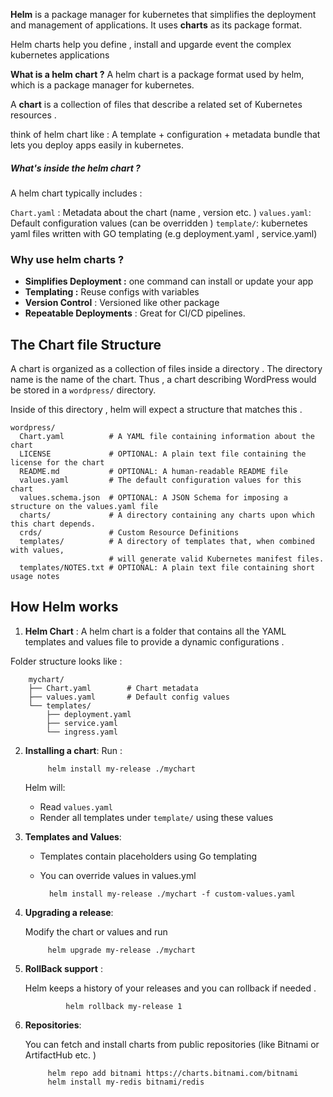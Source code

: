 	
**Helm** is a package manager for kubernetes that simplifies the deployment and management of applications. 
It uses **charts** as its package format. 

Helm charts help you define , install and upgarde event the complex kubernetes applications 


**What is a helm chart ?** 
A helm chart is a package format used by helm, which is a package manager for kubernetes. 

A **chart** is a collection of files that describe a related set of Kubernetes resources . 

think of helm chart like : 
A template + configuration + metadata bundle that lets you deploy apps easily in kubernetes. 


##### What's inside the helm chart  ?

A helm chart typically includes : 

`Chart.yaml` : Metadata about the chart (name , version etc. )
`values.yaml`: Default configuration values (can be overridden )
`template/`: kubernetes yaml files written with GO templating (e.g deployment.yaml , service.yaml)



### Why use helm charts ?

- **Simplifies Deployment :** one command can install or update your app
- **Templating :** Reuse configs with variables 
- **Version Control** : Versioned like other package
- **Repeatable Deployments** : Great for CI/CD pipelines. 



## The Chart file Structure

A chart is organized as a collection of files inside a directory . The directory name is the name of the chart. Thus , a chart describing WordPress would be stored in a `wordpress/` directory. 

Inside of this directory , helm will expect a structure that matches this . 

```text
wordpress/
  Chart.yaml          # A YAML file containing information about the chart
  LICENSE             # OPTIONAL: A plain text file containing the license for the chart
  README.md           # OPTIONAL: A human-readable README file
  values.yaml         # The default configuration values for this chart
  values.schema.json  # OPTIONAL: A JSON Schema for imposing a structure on the values.yaml file
  charts/             # A directory containing any charts upon which this chart depends.
  crds/               # Custom Resource Definitions
  templates/          # A directory of templates that, when combined with values,
                      # will generate valid Kubernetes manifest files.
  templates/NOTES.txt # OPTIONAL: A plain text file containing short usage notes
```


## How Helm works

1. **Helm Chart** : A helm chart is a folder that contains all the YAML templates and values file to provide a dynamic configurations . 

Folder structure looks like : 


		mychart/
		├── Chart.yaml        # Chart metadata
		├── values.yaml       # Default config values
		└── templates/
		    ├── deployment.yaml
		    ├── service.yaml
		    └── ingress.yaml


2. **Installing a chart**: 
	Run : 
		
			helm install my-release ./mychart

	Helm will: 
	* Read `values.yaml`
	* Render all templates under `template/` using these values


3. **Templates and Values**: 
	* Templates contain placeholders using Go templating
	* You can override values in values.yml 
		
			helm install my-release ./mychart -f custom-values.yaml

4. **Upgrading a release**:

	Modify the chart or values and run 

			helm upgrade my-release ./mychart

5. **RollBack support** : 

	Helm keeps a history of your releases and you can rollback if needed . 

				helm rollback my-release 1

6. **Repositories**: 

	You can fetch and install charts from public repositories (like Bitnami or ArtifactHub etc. )

			helm repo add bitnami https://charts.bitnami.com/bitnami
			helm install my-redis bitnami/redis



